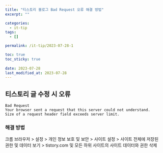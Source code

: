 ```yaml
---
title: "티스토리 블로그 Bad Request 오류 해결 방법"
excerpt: ""

categories:
  - it-tip
tags:
  - []

permalink: /it-tip/2023-07-28-1

toc: true
toc_sticky: true
 
date: 2023-07-28
last_modified_at: 2023-07-28
---
```


## 티스토리 글 수정 시 오류
```
Bad Request
Your browser sent a request that this server could not understand.
Size of a request header field exceeds server limit.
```

### 해결 방법
크롬 브라우저 > 설정 > 개인 정보 보호 및 보안 > 사이트 설정 > 사이트 전체에 저장된 권한 및 데이터 보기 > tistory.com 및 모든 하위 사이트의 사이트 데이터와 권한 삭제